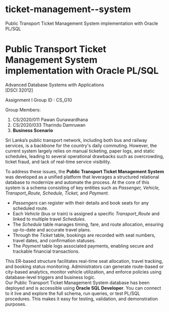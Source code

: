 # ticket-management--system
Public Transport Ticket Management System implementation with Oracle PL/SQL

# Public Transport Ticket Management System implementation with Oracle PL/SQL

Advanced Database Systems with Applications  
 \[DSCI 32012\] 

Assignment I Group ID : CS\_G10

Group Members: 

1. CS/2020/011 		Pawan Gunawardhana      
2. CS/2020/033		Tharindu Damruwan    
1. **Business Scenario**

Sri Lanka’s public transport network, including both bus and railway services, is a backbone for the country's daily commuting. However, the current system largely relies on manual ticketing, paper logs, and static schedules, leading to several operational drawbacks such as overcrowding, ticket fraud, and lack of real-time service visibility.

To address these issues, the **Public Transport Ticket Management System** was developed as a unified platform that leverages a structured relational database to modernize and automate the process. At the core of this system is a schema consisting of key entities such as *Passenger, Vehicle, Transport\_Route, Schedule, Ticket,* and *Payment.*

* *Passengers* can register with their details and book seats for any scheduled route.  
* Each *Vehicle* (bus or train) is assigned a specific *Transport\_Route* and linked to multiple travel *Schedules*.  
* The *Schedule* table manages timing, fare, and route allocation, ensuring up-to-date and accurate travel plans.  
* Through the *Ticket* table, bookings are recorded with seat numbers, travel dates, and confirmation statuses.  
* The *Payment* table logs associated payments, enabling secure and trackable financial transactions.

This ER-based structure facilitates real-time seat allocation, travel tracking, and booking status monitoring. Administrators can generate route-based or city-based analytics, monitor vehicle utilization, and enforce policies using database-level triggers and business logic.  
Our Public Transport Ticket Management System database has been deployed and is accessible using **Oracle SQL Developer**. You can connect to it live and explore the full schema, run queries, or test PL/SQL procedures. This makes it easy for testing, validation, and demonstration purposes.
